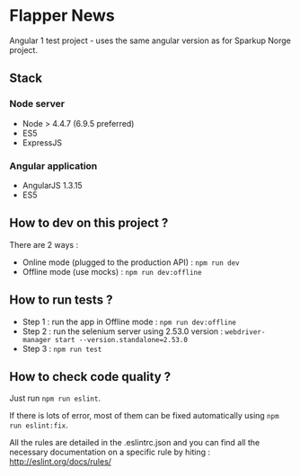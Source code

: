 # Flapper News
Angular 1 test project - uses the same angular version as for Sparkup Norge project.

## Stack

### Node server

* Node > 4.4.7 (6.9.5 preferred)
* ES5
* ExpressJS

### Angular application

* AngularJS 1.3.15
* ES5

## How to dev on this project ?

There are 2 ways :

- Online mode (plugged to the production API) : `npm run dev`
- Offline mode (use mocks) : `npm run dev:offline`

## How to run tests ?

- Step 1 : run the app in Offline mode : `npm run dev:offline`
- Step 2 : run the selenium server using 2.53.0 version : `webdriver-manager start --version.standalone=2.53.0`
- Step 3 : `npm run test`

## How to check code quality ?

Just run `npm run eslint`.

If there is lots of error, most of them can be fixed automatically using `npm run eslint:fix`.

All the rules are detailed in the .eslintrc.json and you can find all the necessary documentation
on a specific rule by hiting : http://eslint.org/docs/rules/<rule-name>
